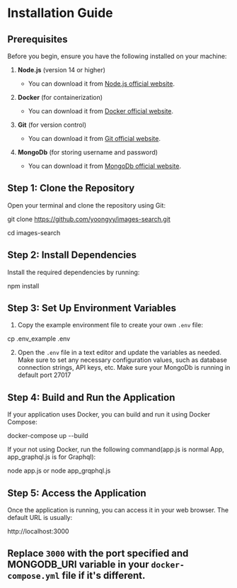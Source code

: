 # Installation Guide

## Prerequisites
Before you begin, ensure you have the following installed on your machine:

1. **Node.js** (version 14 or higher)
   - You can download it from [Node.js official website](https://nodejs.org/).

2. **Docker** (for containerization)
   - You can download it from [Docker official website](https://www.docker.com/get-started).

3. **Git** (for version control)
   - You can download it from [Git official website](https://git-scm.com/).

4. **MongoDb** (for storing username and password)
    - You can download it from [MongoDb official website](https://www.mongodb.com/).

## Step 1: Clone the Repository
Open your terminal and clone the repository using Git:

git clone https://github.com/yoongyy/images-search.git

cd images-search

## Step 2: Install Dependencies
Install the required dependencies by running:

npm install

## Step 3: Set Up Environment Variables
1. Copy the example environment file to create your own `.env` file:

cp .env_example .env

2. Open the `.env` file in a text editor and update the variables as needed. Make sure to set any necessary configuration values, such as database connection strings, API keys, etc. Make sure your MongoDb is running in default port 27017

## Step 4: Build and Run the Application
If your application uses Docker, you can build and run it using Docker Compose:

docker-compose up --build

If your not using Docker, run the following command(app.js is normal App, app_graphql.js is for Graphql):

node app.js or node app_grqphql.js

## Step 5: Access the Application
Once the application is running, you can access it in your web browser. The default URL is usually:

http://localhost:3000

## Replace `3000` with the port specified and MONGODB_URI variable in your `docker-compose.yml` file if it's different.